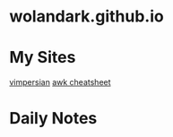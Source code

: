 # wolandark.github.io

# My Sites
[vimpersian](https://vimpersian.github.io)
[awk cheatsheet](https://wolandark.github.io/awk-cheatsheet-farsi/)

# Daily Notes

